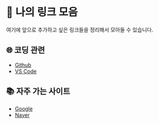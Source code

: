 # 🔗 나의 링크 모음

여기에 앞으로 추가하고 싶은 링크들을 정리해서 모아둘 수 있습니다.

## 🌐 코딩 관련
* [Github](https://github.com)
* [VS Code](https://code.visualstudio.com/)

## 📚 자주 가는 사이트
* [Google](https://www.google.com)
* [Naver](https://www.naver.com)